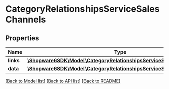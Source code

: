# CategoryRelationshipsServiceSalesChannels

## Properties
Name | Type | Description | Notes
------------ | ------------- | ------------- | -------------
**links** | [**\Shopware6SDK\Model\CategoryRelationshipsServiceSalesChannelsLinks**](CategoryRelationshipsServiceSalesChannelsLinks.md) |  | [optional] 
**data** | [**\Shopware6SDK\Model\CategoryRelationshipsServiceSalesChannelsData[]**](CategoryRelationshipsServiceSalesChannelsData.md) |  | [optional] 

[[Back to Model list]](../../README.md#documentation-for-models) [[Back to API list]](../../README.md#documentation-for-api-endpoints) [[Back to README]](../../README.md)

